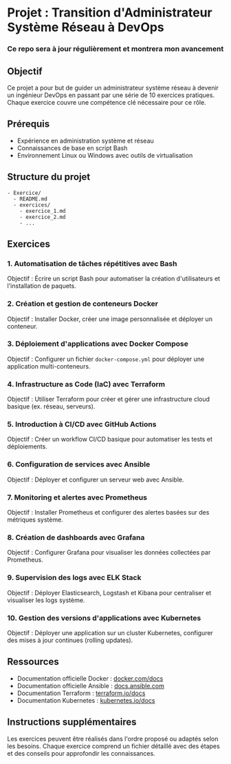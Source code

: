 # Projet : Transition d'Administrateur Système Réseau à DevOps

### Ce repo sera à jour régulièrement et montrera mon avancement

## Objectif
Ce projet a pour but de guider un administrateur système réseau à devenir un ingénieur DevOps en passant par une série de 10 exercices pratiques. Chaque exercice couvre une compétence clé nécessaire pour ce rôle.

## Prérequis
- Expérience en administration système et réseau
- Connaissances de base en script Bash
- Environnement Linux ou Windows avec outils de virtualisation

## Structure du projet
```
- Exercice/
  - README.md
  - exercices/
    - exercice_1.md
    - exercice_2.md
    - ...
```

## Exercices

### 1. **Automatisation de tâches répétitives avec Bash**  
   Objectif : Écrire un script Bash pour automatiser la création d'utilisateurs et l'installation de paquets.

### 2. **Création et gestion de conteneurs Docker**  
   Objectif : Installer Docker, créer une image personnalisée et déployer un conteneur.

### 3. **Déploiement d'applications avec Docker Compose**  
   Objectif : Configurer un fichier `docker-compose.yml` pour déployer une application multi-conteneurs.

### 4. **Infrastructure as Code (IaC) avec Terraform**  
   Objectif : Utiliser Terraform pour créer et gérer une infrastructure cloud basique (ex. réseau, serveurs).

### 5. **Introduction à CI/CD avec GitHub Actions**  
   Objectif : Créer un workflow CI/CD basique pour automatiser les tests et déploiements.

### 6. **Configuration de services avec Ansible**  
   Objectif : Déployer et configurer un serveur web avec Ansible.

### 7. **Monitoring et alertes avec Prometheus**  
   Objectif : Installer Prometheus et configurer des alertes basées sur des métriques système.

### 8. **Création de dashboards avec Grafana**  
   Objectif : Configurer Grafana pour visualiser les données collectées par Prometheus.

### 9. **Supervision des logs avec ELK Stack**  
   Objectif : Déployer Elasticsearch, Logstash et Kibana pour centraliser et visualiser les logs système.

### 10. **Gestion des versions d'applications avec Kubernetes** 
   Objectif : Déployer une application sur un cluster Kubernetes, configurer des mises à jour continues (rolling updates).

## Ressources
- Documentation officielle Docker : [docker.com/docs](https://www.docker.com/docs)
- Documentation officielle Ansible : [docs.ansible.com](https://docs.ansible.com)
- Documentation Terraform : [terraform.io/docs](https://www.terraform.io/docs)
- Documentation Kubernetes : [kubernetes.io/docs](https://kubernetes.io/docs)

## Instructions supplémentaires
Les exercices peuvent être réalisés dans l'ordre proposé ou adaptés selon les besoins. Chaque exercice comprend un fichier détaillé avec des étapes et des conseils pour approfondir les connaissances.
